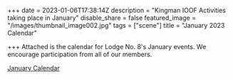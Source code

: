 +++
date = 2023-01-06T17:38:14Z
description = "Kingman IOOF Activities taking place in January"
disable_share = false
featured_image = "/images/thumbnail_image002.jpg"
tags = ["scene"]
title = "January 2023 Calendar"

+++
Attached is the calendar for Lodge No. 8's January events.  We encourage participation from all of our members.

[January Calendar](/images/odd-fellows-january-2023.pdf)